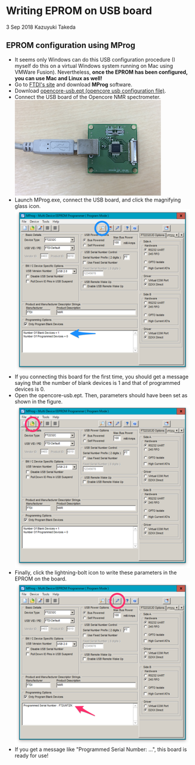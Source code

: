 # Writing EPROM on USB board  
3 Sep 2018 Kazuyuki Takeda  


## EPROM configuration using MProg
- It seems only Windows can do this USB configuration procedure (I myself do this on a virtual Windows system running on Mac using VMWare Fusion). Nevertheless, **once the EPROM has been configured, you can use Mac and Linux as well!**
- Go to [FTDI's site](http://www.ftdichip.com/Support/Utilities.htm#MProg) and download **MProg** software.  
- Download [opencore-usb.ept (opencore usb configuration file)](opencore-usb.ept).  
- Connect the USB board of the Opencore NMR spectrometer.
![u](u.png)
- Launch MProg.exe, connect the USB board, and click the magnifying glass icon.  
![1](1_1.png)  
- If you connecting this board for the first time, you should get a message saying that the number of blank devices is 1 and that of programmed devices is 0.
- Open the opencore-usb.ept. Then, parameters should have been set as shown in the figure.
![2](2_1.png)
- Finally, click the lightning-bolt icon to write these parameters in the EPROM on the board.  
![3](3_1.png)  
- If you get a message like "Programmed Serial Number: ...", this board is ready for use!

